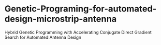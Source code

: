 # Genetic-Programing-for-automated-design-microstrip-antenna
Hybrid Genetic Programming with Accelerating Conjugate Direct Gradient Search for Automated Antenna Design
